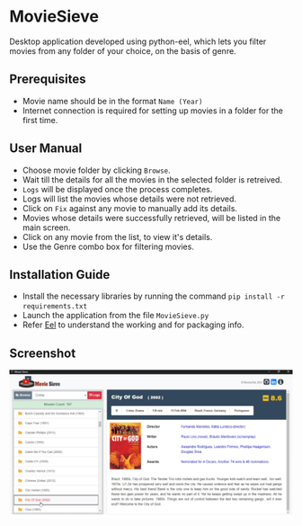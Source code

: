 # MovieSieve
Desktop application developed using python-eel, which lets you filter movies from any folder of your choice, on the basis of genre.


## Prerequisites
- Movie name should be in the format `Name (Year)`
- Internet connection is required for setting up movies in a folder for the first time.

## User Manual
- Choose movie folder by clicking  `Browse`.
- Wait till the details for all the movies in the selected folder is retreived.
- `Logs` will be displayed once the process completes.
- Logs will list the movies whose details were not retrieved.
- Click on `Fix` against any movie to manually add its details.
- Movies whose details were successfully retrieved, will be listed in the main screen.
- Click on any movie from the list, to view it's details.
- Use the Genre combo box for filtering movies.

## Installation Guide
- Install the necessary libraries by running the command `pip install -r requirements.txt`
- Launch the application from the file `MovieSieve.py`
- Refer [Eel](https://github.com/ChrisKnott/Eel) to understand the working and for packaging info.

## Screenshot
![MovieSieve](https://github.com/mochatek/MovieSieve/blob/master/Screenshot.PNG)
